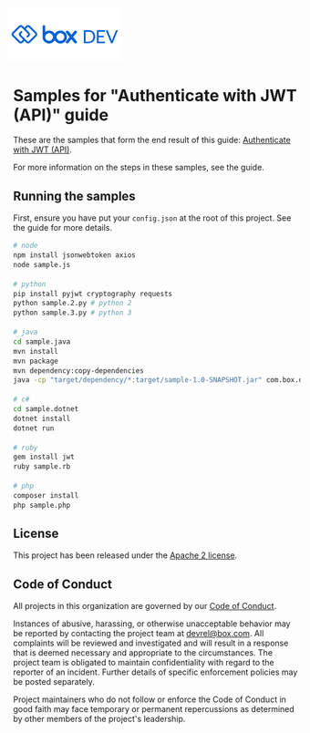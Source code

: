 <img src="images/box-dev-logo-clip.png" 
alt= “box-dev-logo” 
style="margin-left:-10px;"
width=40%;>
# Samples for "Authenticate with JWT (API)" guide

These are the samples that form the end result of this guide: [Authenticate with JWT (API)](https://developer.box.com/v2.0/docs/construct-jwt-claim-manually).

For more information on the steps in these samples, see the guide.

## Running the samples

First, ensure you have put your `config.json` at the root of this project. See the guide for more details.

```bash
# node
npm install jsonwebtoken axios
node sample.js

# python
pip install pyjwt cryptography requests
python sample.2.py # python 2
python sample.3.py # python 3

# java
cd sample.java
mvn install
mvn package
mvn dependency:copy-dependencies
java -cp "target/dependency/*:target/sample-1.0-SNAPSHOT.jar" com.box.developer.App

# c#
cd sample.dotnet
dotnet install
dotnet run

# ruby
gem install jwt
ruby sample.rb

# php
composer install
php sample.php
```

## License

This project has been released under the [Apache 2 license](LICENSE).

## Code of Conduct

All projects in this organization are governed by our [Code of Conduct](CODE_OF_CONDUCT.md).

Instances of abusive, harassing, or otherwise unacceptable behavior may be
reported by contacting the project team at [devrel@box.com](mailto:devrel@box.com). All
complaints will be reviewed and investigated and will result in a response that
is deemed necessary and appropriate to the circumstances. The project team is
obligated to maintain confidentiality with regard to the reporter of an incident.
Further details of specific enforcement policies may be posted separately.

Project maintainers who do not follow or enforce the Code of Conduct in good
faith may face temporary or permanent repercussions as determined by other
members of the project's leadership.